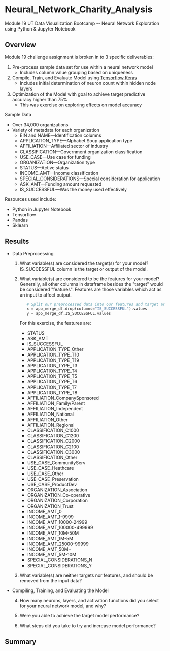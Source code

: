 # Neural_Network_Charity_Analysis
Module 19 UT Data Visualization Bootcamp -- Neural Network Exploration using Python &amp; Jupyter Notebook

<!-- The purpose of this analysis is well defined (4 pt) -->
## Overview

Module 19 challenge assignment is broken in to 3 specific deliverables:
1.  Pre-process sample data set for use within a neural network model
    * Includes column value grouping based on uniqueness
2.  Compile, Train, and Evaluate Model using [Tensorflow Keras](https://www.tensorflow.org/api_docs/python/tf/keras)
    * Includes initial determination of neuron count within hidden node layers
3.  Optimization of the Model with goal to achieve target predictive accuracy higher than 75%
    * This was exercise on exploring effects on model accuracy

Sample Data
* Over 34,000 organizations
* Variety of metadata for each organization
  * EIN and NAME—Identification columns
  * APPLICATION_TYPE—Alphabet Soup application type
  * AFFILIATION—Affiliated sector of industry
  * CLASSIFICATION—Government organization classification
  * USE_CASE—Use case for funding
  * ORGANIZATION—Organization type
  * STATUS—Active status
  * INCOME_AMT—Income classification
  * SPECIAL_CONSIDERATIONS—Special consideration for application
  * ASK_AMT—Funding amount requested
  * IS_SUCCESSFUL—Was the money used effectively
  
Resources used include:
  * Python in Jupyter Notebook
  * Tensorflow
  * Pandas
  * Sklearn

<!-- There is a bulleted list that answers all six questions (15 pt) -->
## Results

* Data Preprocessing
  
  1. What variable(s) are considered the target(s) for your model?
      IS_SUCCESSFUL column is the target or output of the model.

  2. What variable(s) are considered to be the features for your model?
      Generally, all other columns in dataframe besides the "target" would be considered "features".  Features are those variables which act as an input to affect output.  
      ``` Python
         # Split our preprocessed data into our features and target arrays
         x = app_merge_df.drop(columns="IS_SUCCESSFUL").values
         y = app_merge_df.IS_SUCCESSFUL.values
      ```
      
      For this exercise, the features are:
      * STATUS
      * ASK_AMT
      * IS_SUCCESSFUL
      * APPLICATION_TYPE_Other
      * APPLICATION_TYPE_T10
      * APPLICATION_TYPE_T19
      * APPLICATION_TYPE_T3
      * APPLICATION_TYPE_T4
      * APPLICATION_TYPE_T5
      * APPLICATION_TYPE_T6
      * APPLICATION_TYPE_T7
      * APPLICATION_TYPE_T8
      * AFFILIATION_CompanySponsored
      * AFFILIATION_Family/Parent
      * AFFILIATION_Independent
      * AFFILIATION_National
      * AFFILIATION_Other
      * AFFILIATION_Regional
      * CLASSIFICATION_C1000
      * CLASSIFICATION_C1200
      * CLASSIFICATION_C2000
      * CLASSIFICATION_C2100
      * CLASSIFICATION_C3000
      * CLASSIFICATION_Other
      * USE_CASE_CommunityServ
      * USE_CASE_Heathcare
      * USE_CASE_Other
      * USE_CASE_Preservation
      * USE_CASE_ProductDev
      * ORGANIZATION_Association
      * ORGANIZATION_Co-operative
      * ORGANIZATION_Corporation
      * ORGANIZATION_Trust
      * INCOME_AMT_0
      * INCOME_AMT_1-9999
      * INCOME_AMT_10000-24999
      * INCOME_AMT_100000-499999
      * INCOME_AMT_10M-50M
      * INCOME_AMT_1M-5M
      * INCOME_AMT_25000-99999
      * INCOME_AMT_50M+
      * INCOME_AMT_5M-10M
      * SPECIAL_CONSIDERATIONS_N
      * SPECIAL_CONSIDERATIONS_Y
      

  3. What variable(s) are neither targets nor features, and should be removed from the input data?

* Compiling, Training, and Evaluating the Model
  
  4. How many neurons, layers, and activation functions did you select for your neural network model, and why?

  5. Were you able to achieve the target model performance?
  
  6. What steps did you take to try and increase model performance?



<!-- Summarize the overall results of the deep learning model. 
Include a recommendation for how a different model could solve this classification problem, and explain your recommendation. 
There is a summary of the results (2 pt)
There is a recommendation on using a different model to solve the classification problem, and justification (3 pt)-->
## Summary
